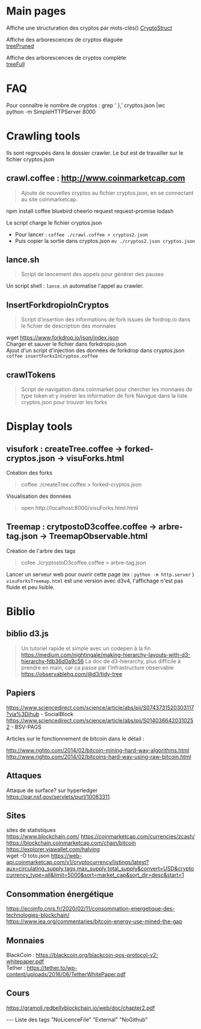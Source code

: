# Main pages
Affiche une structuration des cryptos par mots-clés()
[CryptoStruct](https://txtweet.github.io/pr-noe/treemap/TreemapObservable.html)  

Affiche des arborescences de cryptos élaguée  
[treePruned](https://txtweet.github.io/pr-noe/visuforks/visuForks2.html)  

Affiche des arborescences de cryptos complète  
[treeFull](https://txtweet.github.io/pr-noe/visuforks/visuForks.html)  

# FAQ
Pour connaître le nombre de cryptos : grep '  },' cryptos.json |wc  
python -m SimpleHTTPServer 8000

# Crawling tools
Ils sont regroupés dans le dossier crawler.
Le but est de travailler sur le fichier cryptos.json

## crawl.coffee : http://www.coinmarketcap.com
> Ajoute de nouvelles cryptos au fichier cryptos.json, en se connectant au site coinmarketcap.

npm install coffee bluebird cheerio request request-promise lodash

Le script charge le fichier cryptos.json

- Pour lancer :
  `coffee ./crawl.coffee > cryptos2.json`
- Puis copier la sortie dans cryptos.json
  `mv ./cryptos2.json cryptos.json`

## lance.sh
> Script de lancement des appels pour générer des pauses

Un script shell : `lance.sh` automatise l'appel au crawler.

## InsertForkdropioInCryptos
> Script d'insertion des informations de fork issues de fordrop.io dans le fichier de description des monnaies

wget https://www.forkdrop.io/json/index.json  
Charger et sauver le fichier dans forkdropio.json  
Ajout d'un script d'injection des données de forkdrop dans cryptos.json
`coffee insertForksInCryptos.coffee`  

## crawlTokens
> Script de navigation dans coinmarket pour chercher les monnaies de type token et y insérer les information de fork
Navigue dans la liste cryptos.json pour trouver les forks

# Display tools
## visufork : createTree.coffee -> forked-cryptos.json -> visuForks.html
Création des forks
> coffee ./createTree.coffee > forked-cryptos.json

Visualisation des données
>open http://localhost:8000/visuForks.html.html

## Treemap : crytpostoD3coffee.coffee -> arbre-tag.json -> TreemapObservable.html
Création de l'arbre des tags
> cofee ./cryptostoD3coffee.coffee > arbre-tag.json

Lancer un serveur web pour ouvrir cette page (ex : `python -m http.server` )
`visuForksTreemap.html` est une version avec d3v4, l'affichage n'est pas fluide et peu lisible.

# Biblio
## biblio d3.js
> Un tutoriel rapide et simple avec un codepen à la fin
https://medium.com/nightingale/making-hierarchy-layouts-with-d3-hierarchy-fdb36d0a9c56
> La doc de d3-hierarchy, plus difficile à prendre en main, car ca passe par l'infrastructure observable
https://observablehq.com/@d3/tidy-tree

## Papiers
https://www.sciencedirect.com/science/article/abs/pii/S0743731520303117?via%3Dihub - SocialBlock
https://www.sciencedirect.com/science/article/abs/pii/S0140366420310252 - BSV-PAGS

Articles sur le fonctionnement de bitcoin dans le détail :  

http://www.righto.com/2014/02/bitcoin-mining-hard-way-algorithms.html  
http://www.righto.com/2014/02/bitcoins-hard-way-using-raw-bitcoin.html  

## Attaques
Attaque de surface? sur hyperledger  
https://par.nsf.gov/servlets/purl/10083311.  

## Sites
sites de statistiques  
https://www.blockchain.com/
https://coinmarketcap.com/currencies/zcash/  
https://blockchain.coinmarketcap.com/chain/bitcoin  
https://explorer.viawallet.com/halving  
wget -O toto.json https://web-api.coinmarketcap.com/v1/cryptocurrency/listings/latest?aux=circulating_supply,tags,max_supply,total_supply&convert=USD&cryptocurrency_type=all&limit=5000&sort=market_cap&sort_dir=desc&start=1

## Consommation énergétique
https://ecoinfo.cnrs.fr/2020/02/11/consommation-energetique-des-technologies-blockchain/  
https://www.iea.org/commentaries/bitcoin-energy-use-mined-the-gap  

## Monnaies
BlackCoin : https://blackcoin.org/blackcoin-pos-protocol-v2-whitepaper.pdf  
Tether : https://tether.to/wp-content/uploads/2016/06/TetherWhitePaper.pdf  

## Cours
https://gramoli.redbellyblockchain.io/web/doc/chapter2.pdf



--- Liste des tags
"NoLicenceFile"
"External"
"NoGithub"

